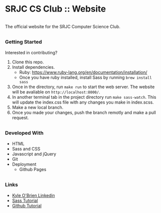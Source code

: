 # SRJC CS Club :: Website

######

The official website for the SRJC Computer Science Club.

######

### Getting Started

Interested in contributing?

1.  Clone this repo.
2.  Install dependencies.
    * Ruby: https://www.ruby-lang.org/en/documentation/installation/
    * Once you have ruby installed, install Sass by running `brew install sass`
3.  Once in the directory, run `make run` to start the web server. The website will be avaliable on `http://localhost:8000/`.
4.  In another terminal tab in the project directory run `make sass-watch`. This will update the index.css file with any changes you make in index.scss.
5. Make a new local branch.
6. Once you made your changes, push the branch remotly and make a pull request.

######

### Developed With

* HTML
* Sass and CSS
* Javascript and jQuery
* Git
* Deployment
  * Github Pages

######

### Links

* [Kyle O'Brien Linkedin](www.linkedin.com/in/kyle1668)
* [Sass Tutorial](https://www.tutorialspoint.com/sass/index.htm)
* [Github Tutorial](https://guides.github.com/activities/hello-world/)
